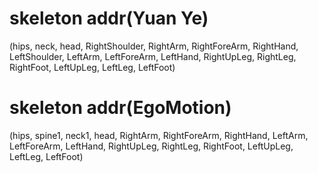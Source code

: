 # skeleton addr(Yuan Ye)
(hips, neck, head, RightShoulder, RightArm, RightForeArm, RightHand, LeftShoulder, LeftArm,
 LeftForeArm, LeftHand, RightUpLeg, RightLeg, RightFoot, LeftUpLeg, LeftLeg, LeftFoot)

# skeleton addr(EgoMotion)
(hips, spine1, neck1, head, RightArm, RightForeArm, RightHand, LeftArm, LeftForeArm, LeftHand, RightUpLeg, RightLeg, RightFoot, LeftUpLeg, LeftLeg, LeftFoot)